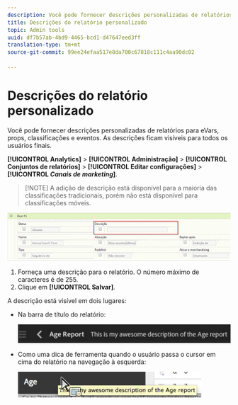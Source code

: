 ```yaml
---
description: Você pode fornecer descrições personalizadas de relatórios para eVars, props, classificações e eventos. As descrições ficam visíveis para todos os usuários finais.
title: Descrições do relatório personalizado
topic: Admin tools
uuid: df7b57ab-4bd9-4465-bcd1-d47647eed3ff
translation-type: tm+mt
source-git-commit: 99ee24efaa517e8da700c67818c111c4aa90dc02

---
```



# Descrições do relatório personalizado

Você pode fornecer descrições personalizadas de relatórios para eVars, props, classificações e eventos. As descrições ficam visíveis para todos os usuários finais.

**[!UICONTROL Analytics]** &gt; **[!UICONTROL Administração]** &gt; **[!UICONTROL Conjuntos de relatórios]** &gt; **[!UICONTROL Editar configurações]** &gt; **[!UICONTROL *Canais de marketing*]**.

> [!NOTE] A adição de descrição está disponível para a maioria das classificações tradicionais, porém não está disponível para classificações móveis.

![](assets/report_descriptions.png)

1. Forneça uma descrição para o relatório. O número máximo de caracteres é de 255.
1. Clique em **[!UICONTROL Salvar]**.

A descrição está visível em dois lugares:

* Na barra de título do relatório:

   ![](assets/report_description_2.png)

* Como uma dica de ferramenta quando o usuário passa o cursor em cima do relatório na navegação à esquerda:

   ![](assets/report_description_3.png)

